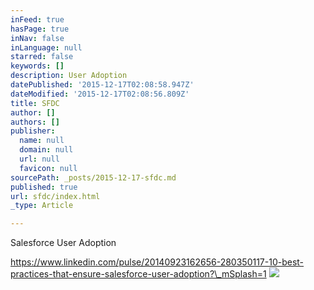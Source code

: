 ```yaml
---
inFeed: true
hasPage: true
inNav: false
inLanguage: null
starred: false
keywords: []
description: User Adoption
datePublished: '2015-12-17T02:08:58.947Z'
dateModified: '2015-12-17T02:08:56.809Z'
title: SFDC
author: []
authors: []
publisher:
  name: null
  domain: null
  url: null
  favicon: null
sourcePath: _posts/2015-12-17-sfdc.md
published: true
url: sfdc/index.html
_type: Article

---
```

Salesforce User Adoption

https://www.linkedin.com/pulse/20140923162656-280350117-10-best-practices-that-ensure-salesforce-user-adoption?\_mSplash=1
![](https://the-grid-user-content.s3-us-west-2.amazonaws.com/3f85487b-f8a0-4a2d-a4a6-742b29654227.png)
